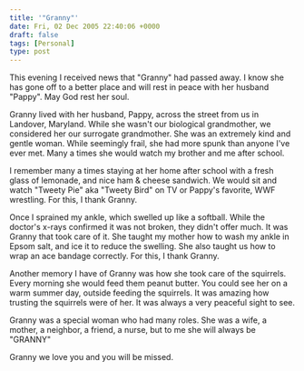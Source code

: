 ```yaml
---
title: '"Granny"'
date: Fri, 02 Dec 2005 22:40:06 +0000
draft: false
tags: [Personal]
type: post
---
```


This evening I received news that "Granny" had passed away. I know she has gone off to a better place and will rest in peace with her husband "Pappy". May God rest her soul.

Granny lived with her husband, Pappy, across the street from us in Landover, Maryland. While she wasn't our biological grandmother, we considered her our surrogate grandmother. She was an extremely kind and gentle woman. While seemingly frail, she had more spunk than anyone I've ever met. Many a times she would watch my brother and me after school.

I remember many a times staying at her home after school with a fresh glass of lemonade, and nice ham & cheese sandwich. We would sit and watch "Tweety Pie" aka "Tweety Bird" on TV or Pappy's favorite, WWF wrestling. For this, I thank Granny.

Once I sprained my ankle, which swelled up like a softball. While the doctor's x-rays confirmed it was not broken, they didn't offer much. It was Granny that took care of it. She taught my mother how to wash my ankle in Epsom salt, and ice it to reduce the swelling. She also taught us how to wrap an ace bandage correctly. For this, I thank Granny.

Another memory I have of Granny was how she took care of the squirrels. Every morning she would feed them peanut butter. You could see her on a warm summer day, outside feeding the squirrels. It was amazing how trusting the squirrels were of her. It was always a very peaceful sight to see.

Granny was a special woman who had many roles. She was a wife, a mother, a neighbor, a friend, a nurse, but to me she will always be "GRANNY"

Granny we love you and you will be missed.